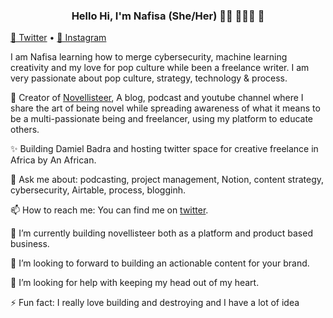 <h3 align="center"> Hello Hi, I'm Nafisa (She/Her) 👋🏾 👩🏾‍💻 👋 </h3>

<p align="center">
  
  <a href="https://twitter.com/anafisad">📱 Twitter</a> • 
  <a href="https://instagram.com/c/novellisteer">📼 Instagram</a>
</p>

I am Nafisa learning how to merge cybersecurity, machine learning creativity and my love for pop culture while been a freelance writer. I am very passionate about pop culture, strategy, technology & process.


🔭 Creator of <a href="https://novellisteer.com"> Novellisteer</a>,  A blog, podcast and youtube channel where I share the art of being novel while spreading awareness of what it means to be a multi-passionate being and freelancer, using my platform to educate others.

✨ Building Damiel Badra and hosting twitter space for creative freelance in Africa by An African.

💬 Ask me about: podcasting, project management, Notion, content strategy, cybersecurity, Airtable, process, blogginh.

📫 How to reach me: You can find me on [twitter](https://twitter.com/anafisad). 

🌱 I’m currently building novellisteer both as a platform and product based business.

👯 I’m looking to forward to building an actionable content for your brand.

🤔 I’m looking for help with keeping my head out of my heart.

⚡ Fun fact: I really love building and destroying and I have a lot of idea 

<!--
**anafisad/anafisad** is a ✨ _special_ ✨ repository because its `README.md` (this file) appears on your GitHub profile.

⚡️ What I do:

- 🔭 I’m currently working on ...
- 🌱 I’m currently learning ...
- 👯 I’m looking to collaborate on ...
- 🤔 I’m looking for help with ...
- 💬 Ask me about ...
- 📫 How to reach me: ...
- 😄 Pronouns: ...
- ⚡ Fun fact: ...

- 💬 Ask me about ...
- 📫 How to reach me: ...
- 😄 Pronouns: ...
- ⚡ Fun fact: ...
